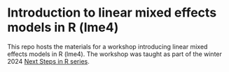 # Introduction to linear mixed effects models in R (lme4)

This repo hosts the materials for a workshop introducing linear mixed effects models in R (lme4). The workshop was taught as part of the winter 2024 [Next Steps in R series](https://github.com/nuitrcs/Next-steps-in-R).
